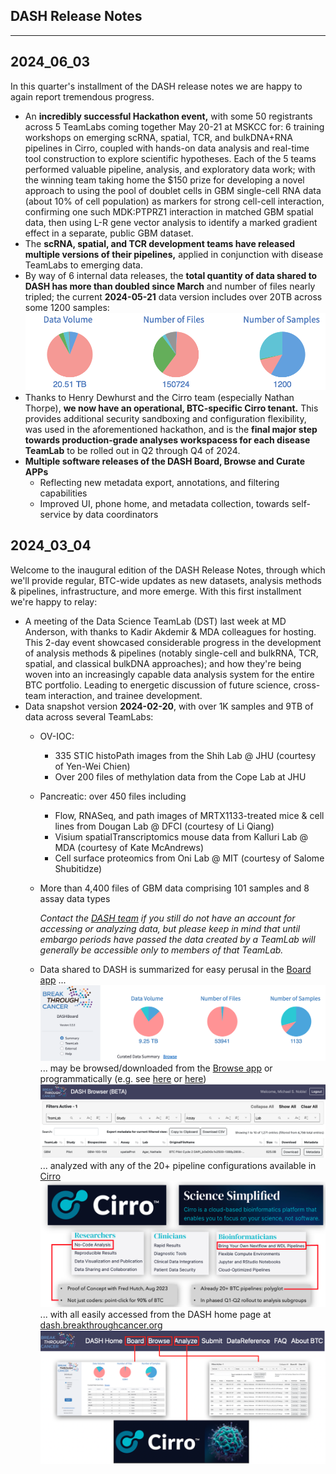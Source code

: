 
<style>
   .navbar { display: none; }
   .bs-sidebar
</style>

## DASH Release Notes
<hr>

## **2024_06_03**

In this quarter's installment of the DASH release notes we are happy to again report tremendous progress.

- An **incredibly successful Hackathon event,** with some 50 registrants across 5 TeamLabs coming together
May 20-21 at MSKCC for: 6 training workshops on emerging scRNA, spatial, TCR, and bulkDNA+RNA pipelines
in Cirro, coupled with hands-on data analysis and real-time tool construction to explore scientific hypotheses.
Each of the 5 teams performed valuable pipeline, analysis, and exploratory data work; with the winning team
taking home the $150 prize for developing a novel approach to using the pool of doublet cells in GBM single-cell
RNA data (about 10% of cell population) as markers for strong cell-cell interaction, confirming one such 
MDK:PTPRZ1 interaction in matched GBM spatial data, then using L-R gene
vector analysis to identify a marked gradient effect in a separate, public GBM dataset.
- The **scRNA, spatial, and TCR development teams have released multiple versions of their pipelines,** applied 
in conjunction with disease TeamLabs to emerging data.
- By way of 6 internal data releases, the **total quantity of data shared to DASH has more than
doubled since March** and number of files nearly tripled; the current **2024-05-21** data version
includes over 20TB across some 1200 samples:
![DASH-counts-2024-06](img/dash-counts-2024-06-03.png)
- Thanks to Henry Dewhurst and the Cirro team (especially Nathan Thorpe), **we now have an operational, BTC-specific
Cirro tenant.** This provides additional security sandboxing and configuration flexibility, was used in the 
aforementioned hackathon, and is the **final major step towards production-grade analyses workspacess for each
disease TeamLab** to be rolled out in Q2 through Q4 of 2024.
- **Multiple software releases of the DASH Board, Browse and Curate APPs**
    - Reflecting new metadata export, annotations, and filtering capabilities
	- Improved UI, phone home, and metadata collection, towards self-service by data coordinators


## **2024_03_04**

Welcome to the inaugural edition of the DASH Release Notes, through which we'll provide regular, BTC-wide updates as new datasets, analysis methods & pipelines, infrastructure, and more emerge.  With this first installment we're happy to relay:

- A meeting of the Data Science TeamLab (DST) last week at MD Anderson, with thanks to Kadir Akdemir & MDA colleagues for hosting.  This 2-day event showcased considerable progress in the development of analysis methods & pipelines (notably single-cell and bulkRNA, TCR, spatial, and classical bulkDNA approaches); and how they're being woven into an increasingly capable data analysis system for the entire BTC portfolio.  Leading to energetic discussion of future science, cross-team interaction, and trainee development.
- Data snapshot version **2024-02-20**, with over 1K samples and 9TB of data across several TeamLabs:
    - OV-IOC:
        - 335 STIC histoPath images from the Shih Lab @ JHU (courtesy of Yen-Wei Chien)
        - Over 200 files of methylation data from the Cope Lab at JHU
    - Pancreatic: over 450 files including
        - Flow, RNASeq, and path images of MRTX1133-treated mice & cell lines from Dougan Lab @ DFCI (courtesy of Li Qiang)
        - Visium spatialTranscriptomics mouse data from Kalluri Lab @ MDA (courtesy of Kate McAndrews)
        - Cell surface proteomics from Oni Lab @ MIT (courtesy of Salome Shubitidze)
    - More than 4,400 files of GBM data comprising 101 samples and 8 assay data types

        _Contact the [DASH team](mailto:dash@breakthroughcancer.org) if you still do not have an account for accessing or analyzing data, but please keep in mind that until embargo periods have passed the data created by a TeamLab will generally be accessible only to members of that TeamLab._

    - Data shared to DASH is summarized for easy perusal in the
	[Board app](https://board.breakthroughcancer.org) ...
![DASH-Board](img/dash-board.png)
    ... may be browsed/downloaded from the [Browse app](https://data.breakthroughcancer.org) or
	programmatically (e.g. see
	<a href="https://cloud.google.com/sdk/gcloud/reference/storage">here</a> or
	<a href="https://cloud.google.com/storage/docs/gsutil">here</a>)
    ![DASH-Board](img/dash-browse.png)
    ... analyzed with any of the 20+ pipeline configurations available in [Cirro](https://cirro.bio)
    ![Cirro](img/cirro-aims.png)
    ... with all easily accessed from the DASH home page at
    [dash.breakthroughcancer.org](https://dash.breakthroughcancer.org)
    ![DASH-HomePage](img/dash-home.png)
